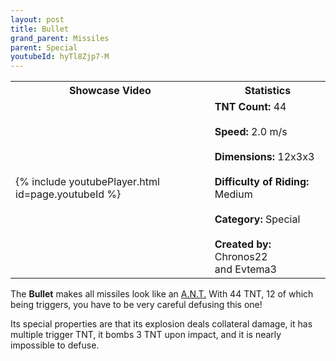```yaml
---
layout: post
title: Bullet
grand_parent: Missiles
parent: Special
youtubeId: hyTl8Zjp7-M
---
```


<table>
    <tr>
        <th>Showcase Video</th>
        <th>Statistics</th>
    </tr>
    <tr>
        <td>{% include youtubePlayer.html id=page.youtubeId %}</td>
        <td>
            <b>TNT Count:</b> 44<br><br>
            <b>Speed:</b> 2.0 m/s<br><br>
            <b>Dimensions:</b> 12x3x3<br><br>
            <b>Difficulty of Riding:</b> Medium<br><br>
            <b>Category:</b> Special<br><br>
            <b>Created by:</b> Chronos22<br>and Evtema3
        </td>
    </tr>
</table>

The **Bullet** makes all missiles look like an [A.N.T.](https://zeroniaserver.github.io/RocketRidersWiki/missiles/normal/ant) With 44 TNT, 12 of which being triggers, you have to be very careful defusing this one!

Its special properties are that its explosion deals collateral damage, it has multiple trigger TNT, it bombs 3 TNT upon impact, and it is nearly impossible to defuse.